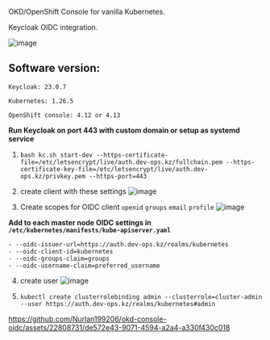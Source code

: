OKD/OpenShift Console for vanilla Kubernetes. 

Keycloak OIDC integration.

![image](https://github.com/Nurlan199206/okd-console-oidc/assets/22808731/36659ccb-eda7-44d0-96f3-fad5634a00cd)


## Software version:

```Keycloak: 23.0.7```


```Kubernetes: 1.26.5```


```OpenShift console: 4.12 or 4.13```



**Run Keycloak on port 443 with custom domain or setup as systemd service**

1) ```bash kc.sh start-dev --https-certificate-file=/etc/letsencrypt/live/auth.dev-ops.kz/fullchain.pem --https-certificate-key-file=/etc/letsencrypt/live/auth.dev-ops.kz/privkey.pem --https-port=443```

2) create client with these settings
![image](https://github.com/Nurlan199206/okd-console-oidc/assets/22808731/feaf845d-48d7-4f23-a9d6-368754c7e123)


3) Create scopes for OIDC client ```openid``` ```groups``` ```email``` ```profile```
![image](https://github.com/Nurlan199206/okd-console-oidc/assets/22808731/2f75b7e0-c825-4ed8-87f3-466910642167)





**Add to each master node OIDC settings in ```/etc/kubernetes/manifests/kube-apiserver.yaml```**
```
- --oidc-issuer-url=https://auth.dev-ops.kz/realms/kubernetes
- --oidc-client-id=kubernetes
- --oidc-groups-claim=groups
- --oidc-username-claim=preferred_username
```

4) create user 
![image](https://github.com/Nurlan199206/okd-console-oidc/assets/22808731/83ffa46a-83a7-4e65-8c0c-6c03a21ab96c)


5) ```kubectl create clusterrolebinding admin --clusterrole=cluster-admin --user https://auth.dev-ops.kz/realms/kubernetes#admin```
 


https://github.com/Nurlan199206/okd-console-oidc/assets/22808731/de572e43-9071-4594-a2a4-a330f430c018


